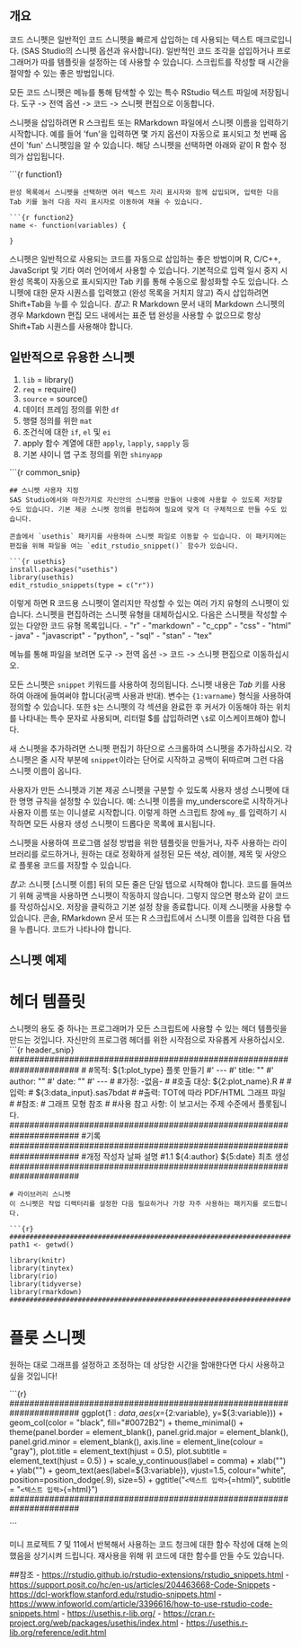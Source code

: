 ## 개요

코드 스니펫은 일반적인 코드 스니펫을 빠르게 삽입하는 데 사용되는 텍스트
매크로입니다. (SAS Studio의 스니펫 옵션과 유사합니다). 일반적인 코드
조각을 삽입하거나 프로그래머가 따를 템플릿을 설정하는 데 사용할 수
있습니다. 스크립트를 작성할 때 시간을 절약할 수 있는 좋은 방법입니다.

모든 코드 스니펫은 메뉴를 통해 탐색할 수 있는 특수 RStudio 텍스트 파일에
저장됩니다. 도구 -\> 전역 옵션 -\> 코드 -\> 스니펫 편집으로 이동합니다.

스니펫을 삽입하려면 R 스크립트 또는 RMarkdown 파일에서 스니펫 이름을
입력하기 시작합니다. 예를 들어 'fun'을 입력하면 몇 가지 옵션이 자동으로
표시되고 첫 번째 옵션이 'fun' 스니펫임을 알 수 있습니다. 해당 스니펫을
선택하면 아래와 같이 R 함수 정의가 삽입됩니다.

\`\`\`{r function1}


    완성 목록에서 스니펫을 선택하면 여러 텍스트 자리 표시자와 함께 삽입되며, 입력한 다음 Tab 키를 눌러 다음 자리 표시자로 이동하여 채울 수 있습니다.

    ```{r function2}
    name <- function(variables) {

    }

스니펫은 일반적으로 사용되는 코드를 자동으로 삽입하는 좋은 방법이며 R,
C/C++, JavaScript 및 기타 여러 언어에서 사용할 수 있습니다. 기본적으로
입력 일시 중지 시 완성 목록이 자동으로 표시되지만 Tab 키를 통해 수동으로
활성화할 수도 있습니다. 스니펫에 대한 문자 시퀀스를 입력했고 (완성
목록을 거치지 않고) 즉시 삽입하려면 Shift+Tab을 누를 수 있습니다.
*참고*: R Markdown 문서 내의 Markdown 스니펫의 경우 Markdown 편집 모드
내에서는 표준 탭 완성을 사용할 수 없으므로 항상 Shift+Tab 시퀀스를
사용해야 합니다.

## 일반적으로 유용한 스니펫

1.  `lib` = library()
2.  `req` = require()
3.  `source` = source()
4.  데이터 프레임 정의를 위한 `df`
5.  행렬 정의를 위한 `mat`
6.  조건식에 대한 `if`, `el` 및 `ei`
7.  apply 함수 계열에 대한 `apply`, `lapply`, `sapply` 등
8.  기본 샤이니 앱 구조 정의를 위한 `shinyapp`

\`\`\`{r common_snip}


    ## 스니펫 사용자 지정
    SAS Studio에서와 마찬가지로 자신만의 스니펫을 만들어 나중에 사용할 수 있도록 저장할 수도 있습니다. 기본 제공 스니펫 정의를 편집하여 필요에 맞게 더 구체적으로 만들 수도 있습니다.

    콘솔에서 `usethis` 패키지를 사용하여 스니펫 파일로 이동할 수 있습니다. 이 패키지에는 편집을 위해 파일을 여는 `edit_rstudio_snippet()` 함수가 있습니다.

    ```{r usethis}
    install.packages("usethis")
    library(usethis)
    edit_rstudio_snippets(type = c("r"))

이렇게 하면 R 코드용 스니펫이 열리지만 작성할 수 있는 여러 가지 유형의
스니펫이 있습니다. 스니펫을 편집하려는 스니펫 유형을 대체하십시오.
다음은 스니펫을 작성할 수 있는 다양한 코드 유형 목록입니다. - "r" -
"markdown" - "c_cpp" - "css" - "html" - java" - "javascript" -
"python", - "sql" - "stan" - "tex"

메뉴를 통해 파일을 보려면 도구 -\> 전역 옵션 -\> 코드 -\> 스니펫
편집으로 이동하십시오.

모든 스니펫은 `snippet` 키워드를 사용하여 정의됩니다. 스니펫 내용은
*Tab* 키를 사용하여 아래에 들여써야 합니다(공백 사용과 반대). 변수는
`{1:varname}` 형식을 사용하여 정의할 수 있습니다. 또한 `$`는 스니펫의 각
섹션을 완료한 후 커서가 이동해야 하는 위치를 나타내는 특수 문자로
사용되며, 리터럴 \$를 삽입하려면 `\$`로 이스케이프해야 합니다.

새 스니펫을 추가하려면 스니펫 편집기 하단으로 스크롤하여 스니펫을
추가하십시오. 각 스니펫은 줄 시작 부분에 `snippet`이라는 단어로 시작하고
공백이 뒤따르며 그런 다음 스니펫 이름이 옵니다.

사용자가 만든 스니펫과 기본 제공 스니펫을 구분할 수 있도록 사용자 생성
스니펫에 대한 명명 규칙을 설정할 수 있습니다. 예: 스니펫 이름을
my_underscore로 시작하거나 사용자 이름 또는 이니셜로 시작합니다. 이렇게
하면 스크립트 창에 `my_`를 입력하기 시작하면 모든 사용자 생성 스니펫이
드롭다운 목록에 표시됩니다.

스니펫을 사용하여 프로그램 설정 방법을 위한 템플릿을 만들거나, 자주
사용하는 라이브러리를 로드하거나, 원하는 대로 정확하게 설정된 모든 색상,
레이블, 제목 및 사양으로 플롯용 코드를 저장할 수 있습니다.

*참고*: 스니펫 \[스니펫 이름\] 뒤의 모든 줄은 단일 탭으로 시작해야
합니다. 코드를 들여쓰기 위해 공백을 사용하면 스니펫이 작동하지 않습니다.
그렇지 않으면 평소와 같이 코드를 작성하십시오. 저장을 클릭하고 기본 설정
창을 종료합니다. 이제 스니펫을 사용할 수 있습니다. 콘솔, RMarkdown 문서
또는 R 스크립트에서 스니펫 이름을 입력한 다음 탭을 누릅니다. 코드가
나타나야 합니다.

## 스니펫 예제

# 헤더 템플릿

스니펫의 용도 중 하나는 프로그래머가 모든 스크립트에 사용할 수 있는 헤더
템플릿을 만드는 것입니다. 자신만의 프로그램 헤더를 위한 시작점으로
자유롭게 사용하십시오. \`\`\`{r header_snip}
\######################################################################
\# #목적: \${1:plot_type} 플롯 만들기 #' --- #' title: "" #' author: ""
#' date: "" #' --- \# #가정: -없음- \# #호출 대상: \${2:plot_name}.R \#
#입력: \# \${3:data_input}.sas7bdat \# #출력: TOT에 따라 PDF/HTML 그래프
파일 \# #참조: \# 그래프 모형 참조 \# #사용 참고 사항: 이 보고서는 주제
수준에서 플롯됩니다.
\######################################################################
#기록
\######################################################################
#개정 작성자 날짜 설명 #1.1 \${4:author} \${5:date} 최초 생성
\######################################################################



    # 라이브러리 스니펫
    이 스니펫은 작업 디렉터리를 설정한 다음 필요하거나 가장 자주 사용하는 패키지를 로드합니다.

    ```{r}
    ######################################################################
    path1 <- getwd()

    library(knitr)
    library(tinytex)
    library(rio)
    library(tidyverse)
    library(rmarkdown)
    ######################################################################

# 플롯 스니펫

원하는 대로 그래프를 설정하고 조정하는 데 상당한 시간을 할애한다면 다시
사용하고 싶을 것입니다!

\`\`\`{r}
\######################################################################
ggplot(${1:data}, aes(x=${2:variable},
y=${3:variable})) +  geom_col(color = "black", fill="#0072B2") +  theme_minimal() +  theme(panel.border = element_blank(), panel.grid.major = element_blank(),  panel.grid.minor = element_blank(), axis.line = element_line(colour = "gray"),  plot.title = element_text(hjust = 0.5),  plot.subtitle = element_text(hjust = 0.5)  ) +  scale_y_continuous(label = comma) +  xlab("") +  ylab("") +  geom_text(aes(label=${3:variable}),
vjust=1.5, colour="white", position=position_dodge(.9), size=5) +
ggtitle("`<텍스트 입력>`{=html}", subtitle = "`<텍스트 입력>`{=html}")
\######################################################################

\`\`\`

미니 프로젝트 7 및 11에서 반복해서 사용하는 코드 청크에 대한 함수 작성에
대해 논의했음을 상기시켜 드립니다. 재사용을 위해 위 코드에 대한 함수를
만들 수도 있습니다.

##참조 -
https://rstudio.github.io/rstudio-extensions/rstudio_snippets.html -
https://support.posit.co/hc/en-us/articles/204463668-Code-Snippets -
https://dcl-workflow.stanford.edu/rstudio-snippets.html -
https://www.infoworld.com/article/3396616/how-to-use-rstudio-code-snippets.html -
https://usethis.r-lib.org/ -
https://cran.r-project.org/web/packages/usethis/index.html -
https://usethis.r-lib.org/reference/edit.html
